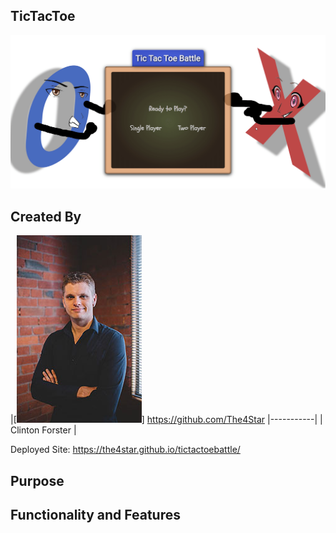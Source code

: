 ## TicTacToe

![tictactoe gif](./img/tictactoe.gif "Demo gif")

## Created By
|[![Clinton Forster](./img/clinton_small.jpg)]
https://github.com/The4Star 
|-----------|
| Clinton Forster | 

Deployed Site: https://the4star.github.io/tictactoebattle/

## Purpose 


## Functionality and Features

